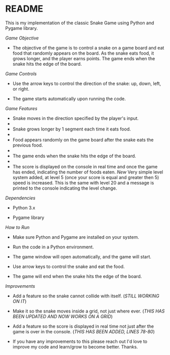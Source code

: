 # README
This is my implementation of the classic Snake Game using Python and Pygame library.

*Game Objective*

- The objective of the game is to control a snake on a game board and eat food that randomly appears on the board. As the snake eats food, it grows longer, 
and the player earns points. The game ends when the snake hits the edge of the board.

*Game Controls*

- Use the arrow keys to control the direction of the snake: up, down, left, or right.
  
- The game starts automatically upon running the code.

*Game Features*

- Snake moves in the direction specified by the player's input.
- 
- Snake grows longer by 1 segment each time it eats food.
- 
- Food appears randomly on the game board after the snake eats the previous food.
- 
- The game ends when the snake hits the edge of the board.
- 
- The score is displayed on the console in real time and once the game has ended, indicating the number of foods eaten.
*New* Very simple level system added, at level 5 (once your score is equal and greater then 5) speed is increased. This is the same with level 20 and a message is printed to the console indicating the level change.

*Dependencies*

- Python 3.x

- Pygame library

*How to Run*

- Make sure Python and Pygame are installed on your system.

- Run the code in a Python environment.
- The game window will open automatically, and the game will start.
- Use arrow keys to control the snake and eat the food.
- The game will end when the snake hits the edge of the board.


*Improvements*

- Add a feature so the snake cannot collide with itself. (*STILL WORKING ON IT*)
  
- Make it so the snake moves inside a grid, not just where ever. (*THIS HAS BEEN UPDATED AND NOW WORKS ON A GRID*)

- Add a feature so the score is displayed in real time not just after the game is over in the console. (*THIS HAS BEEN ADDED, LINES 78-80*)

- If you have any improvements to this please reach out I'd love to improve my code and learn/grow to become better. Thanks.
